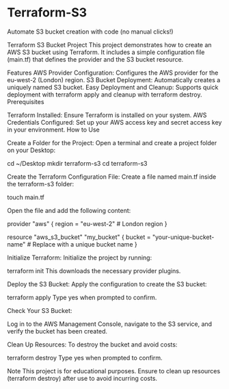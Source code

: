 # Terraform-S3
Automate S3 bucket creation with code (no manual clicks!)

Terraform S3 Bucket Project
This project demonstrates how to create an AWS S3 bucket using Terraform. It includes a simple configuration file (main.tf) that defines the provider and the S3 bucket resource.

Features
AWS Provider Configuration: Configures the AWS provider for the eu-west-2 (London) region.
S3 Bucket Deployment: Automatically creates a uniquely named S3 bucket.
Easy Deployment and Cleanup: Supports quick deployment with terraform apply and cleanup with terraform destroy.
Prerequisites

Terraform Installed: Ensure Terraform is installed on your system.
AWS Credentials Configured: Set up your AWS access key and secret access key in your environment.
How to Use

Create a Folder for the Project:
Open a terminal and create a project folder on your Desktop:

cd ~/Desktop
mkdir terraform-s3
cd terraform-s3

Create the Terraform Configuration File:
Create a file named main.tf inside the terraform-s3 folder:

touch main.tf

Open the file and add the following content:

provider "aws" {
  region = "eu-west-2"  # London region
}

resource "aws_s3_bucket" "my_bucket" {
  bucket = "your-unique-bucket-name"  # Replace with a unique bucket name
}

Initialize Terraform:
Initialize the project by running:

terraform init
This downloads the necessary provider plugins.

Deploy the S3 Bucket:
Apply the configuration to create the S3 bucket:

terraform apply
Type yes when prompted to confirm.

Check Your S3 Bucket:

Log in to the AWS Management Console, navigate to the S3 service, and verify the bucket has been created.

Clean Up Resources:
To destroy the bucket and avoid costs:

terraform destroy
Type yes when prompted to confirm.

Note
This project is for educational purposes. Ensure to clean up resources (terraform destroy) after use to avoid incurring costs.

